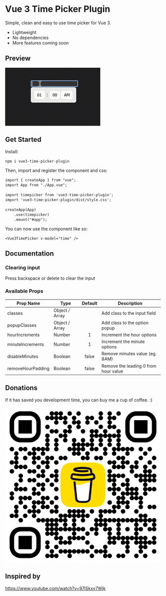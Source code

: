 # Vue 3 Time Picker Plugin

Simple, clean and easy to use time picker for Vue 3.

- Lightweight
- No dependencies
- More features coming soon

## Preview

[![demo](https://raw.githubusercontent.com/markandrewkato/vue3-time-picker-plugin/main/demo.gif)](https://github.com/markandrewkato/vue3-time-picker-plugin)

## Get Started

Install:

```
npm i vue3-time-picker-plugin
```

Then, import and register the component and css:

```
import { createApp } from "vue";
import App from "./App.vue";

import timepicker from 'vue3-time-picker-plugin';
import 'vue3-time-picker-plugin/dist/style.css';

createApp(App)
    .use(timepicker)
    .mount("#app");
```

You can now use the component like so:

```
<Vue3TimePicker v-model="time" />
```

## Documentation

### Clearing input

Press backspace or delete to clear the input

### Available Props

| Prop Name         | Type           | Default | Description                          |
|-------------------|----------------|:-------:|--------------------------------------|
| classes           | Object / Array |         | Add class to the input field         |
| popupClasses      | Object / Array |         | Add class to the option popup        |
| hourIncrements    | Number         |    1    | Increment the hour options           |        
| minuteIncrements  | Number         |    1    | Increment the minute options         |
| disableMinutes    | Boolean        |  false  | Remove minutes value (eg. 8AM)       |
| removeHourPadding | Boolean        |  false  | Remove the leading 0 from hour value |


## Donations

If it has saved you development time, you can buy me a cup of coffee. :)

[![Buy me a Coffee](https://raw.githubusercontent.com/markandrewkato/vue3-time-picker-plugin/main/bmc_qr.png)](https://www.buymeacoffee.com/mackth)


## Inspired by

https://www.youtube.com/watch?v=97lSkxy7Wjk
